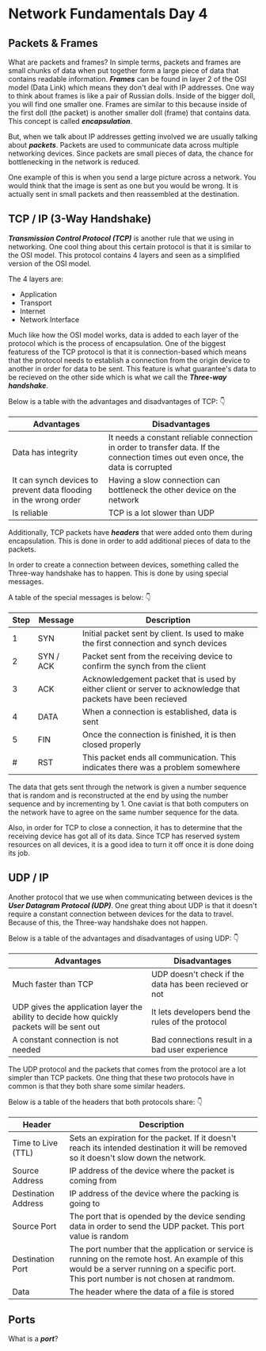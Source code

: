 # Network Fundamentals Day 4

## Packets & Frames

What are packets and frames? In simple terms, packets and frames are small chunks of data when put together form a large piece of data that contains readable information. ***Frames*** can be found in layer 2 of the OSI model (Data Link) which means they don't deal with IP addresses. One way to think about frames is like a pair of Russian dolls. Inside of the bigger doll, you will find one smaller one. Frames are similar to this because inside of the first doll (the packet) is another smaller doll (frame) that contains data. This concept is called ***encapsulation***. 

But, when we talk about IP addresses getting involved we are usually talking about ***packets***. Packets are used to communicate data across multiple networking devices. Since packets are small pieces of data, the chance for bottlenecking in the network is reduced. 

One example of this is when you send a large picture across a network. You would think that the image is sent as one but you would be wrong. It is actually sent in small packets and then reassembled at the destination. 

## TCP / IP (3-Way Handshake)

***Transmission Control Protocol (TCP)*** is another rule that we using in networking. One cool thing about this certain protocol is that it is similar to the OSI model. This protocol contains 4 layers and seen as a simplified version of the OSI model.

The 4 layers are: 

* Application
* Transport
* Internet
* Network Interface

Much like how the OSI model works, data is added to each layer of the protocol which is the process of encapsulation. One of the biggest featuress of the TCP protocol is that it is connection-based which means that the protocol needs to establish a connection from the origin device to another in order for data to be sent. This feature is what guarantee's data to be recieved on the other side which is what we call the ***Three-way handshake***.

Below is a table with the advantages and disadvantages of TCP: :point_down:


| Advantages | Disadvantages |
| ---------- | ------------- |
| Data has integrity | It needs a constant reliable connection in order to transfer data. If the connection times out even once, the data is corrupted |
| It can synch devices to prevent data flooding in the wrong order| Having a slow connection can bottleneck the other device on the network |
| Is reliable | TCP is a lot slower than UDP |

Additionally, TCP packets have ***headers*** that were added onto them during encapsulation. This is done in order to add additional pieces of data to the packets.

In order to create a connection between devices, something called the Three-way handshake has to happen. This is done by using special messages.

A table of the special messages is below: :point_down:

| Step | Message | Description |
| ---- | ------- | ----------- |
| 1    | SYN     | Initial packet sent by client. Is used to make the first connection and synch devices |
| 2    | SYN / ACK | Packet sent from the receiving device to confirm the synch from the client |
| 3    | ACK     | Acknowledgement packet that is used by either client or server to acknowledge that packets have been recieved |
| 4    | DATA    | When a connection is established, data is sent |
| 5    | FIN     | Once the connection is finished, it is then closed properly |
| #    | RST     | This packet ends all communication. This indicates there was a problem somewhere |

The data that gets sent through the network is given a number sequence that is random and is reconstructed at the end by using the number sequence and by incrementing by 1. One caviat is that both computers on the network have to agree on the same number sequence for the data. 

Also, in order for TCP to close a connection, it has to determine that the receiving device has got all of its data. Since TCP has reserved system resources on all devices, it is a good idea to turn it off once it is done doing its job. 

## UDP / IP

Another protocol that we use when communicating between devices is the ***User Datagram Protocol (UDP)***. One great thing about UDP is that it doesn't require a constant connection between devices for the data to travel. Because of this, the Three-way handshake does not happen. 

Below is a table of the advantages and disadvantages of using UDP: :point_down:

| Advantages | Disadvantages |
| ---------- | ------------- |
| Much faster than TCP | UDP doesn't check if the data has been recieved or not |
| UDP gives the application layer the ability to decide how quickly packets will be sent out | It lets developers bend the rules of the protocol |
| A constant connection is not needed | Bad connections result in a bad user experience |

The UDP protocol and the packets that comes from the protocol are a lot simpler than TCP packets. One thing that these two protocols have in common is that they both share some similar headers. 

Below is a table of the headers that both protocols share: :point_down:

| Header | Description |
| ------ | ----------- |
| Time to Live (TTL) | Sets an expiration for the packet. If it doesn't reach its intended destination it will be removed so it doesn't slow down the network. |
| Source Address | IP address of the device where the packet is coming from |
| Destination Address | IP address of the device where the packing is going to |
| Source Port | The port that is opended by the device sending data in order to send the UDP packet. This port value is random |
| Destination Port | The port number that the application or service is running on the remote host. An example of this would be a server running on a specific port. This port number is not chosen at randmom. |
| Data | The header where the data of a file is stored |

## Ports

What is a ***port***? 